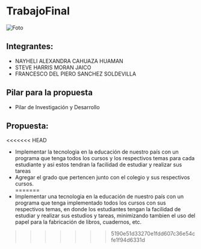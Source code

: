 # TrabajoFinal

![Foto](https://sticker.satu.site/thumbnail/300/gallery/ANd9GcRpoomrIE_tkIgY_tvqBIOsKPk6wCI6mmJqxzM7Ool6P2gelind.jpg)

## Integrantes:
* NAYHELI ALEXANDRA CAHUAZA HUAMAN
* STEVE HARRIS MORAN JAICO
* FRANCESCO DEL PIERO SANCHEZ SOLDEVILLA

## Pilar para la propuesta
* Pilar de Investigación y Desarrollo

## Propuesta:
<<<<<<< HEAD
* Implementar la tecnologia en la educación de nuestro país con un programa que tenga todos los cursos y los respectivos temas para cada estudiante y asi estos tendran la facilidad de estudiar y realizar sus tareas
* Agregar el grado que pertencen junto con el colegio y sus respectivos cursos.  
=======
* Implementar una tecnologia en la educación de nuestro país con un programa que tenga implementado todos los cursos con sus respectivos temas, en donde los estudiantes tengan la facilidad de estudiar y realizar sus estudios y tareas, minimizando tambien el uso del papel para la fabricación de libros, cuadernos, etc.
>>>>>>> 5190e51d33270e1fdd607c36e54cfe1f94d6331d
